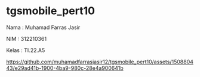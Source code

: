 # tgsmobile_pert10

Nama   : Muhamad Farras Jasir

NIM    : 312210361

Kelas  : TI.22.A5



https://github.com/muhamadfarrasjasir12/tgsmobile_pert10/assets/150880443/e29ad41b-1900-4ba9-980c-28e4a900641b

